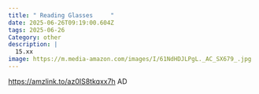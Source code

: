 ```yaml
---
title: " Reading Glasses     "
date: 2025-06-26T09:19:00.604Z
tags: 2025-06-26
Category: other
description: |
  15.xx
image: https://m.media-amazon.com/images/I/61NdHDJLPgL._AC_SX679_.jpg
---
```

https://amzlink.to/az0IS8tkqxx7h
AD